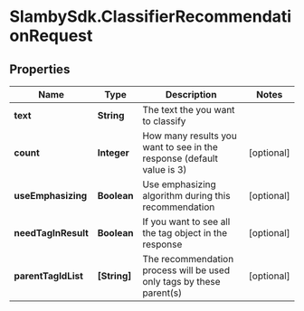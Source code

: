 # SlambySdk.ClassifierRecommendationRequest

## Properties
Name | Type | Description | Notes
------------ | ------------- | ------------- | -------------
**text** | **String** | The text the you want to classify | 
**count** | **Integer** | How many results you want to see in the response (default value is 3) | [optional] 
**useEmphasizing** | **Boolean** | Use emphasizing algorithm during this recommendation | [optional] 
**needTagInResult** | **Boolean** | If you want to see all the tag object in the response | [optional] 
**parentTagIdList** | **[String]** | The recommendation process will be used only tags by these parent(s) | [optional] 



